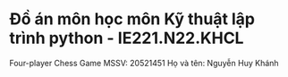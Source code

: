 # Đồ án môn học môn Kỹ thuật lập trình python - IE221.N22.KHCL
Four-player Chess Game
MSSV: 20521451
Họ và tên: Nguyễn Huy Khánh
